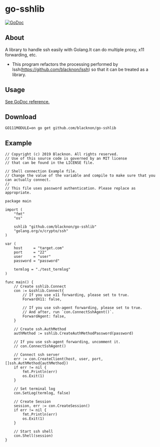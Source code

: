 go-sshlib
====

[![GoDoc](https://godoc.org/github.com/blacknon/go-sshlib?status.svg)](https://godoc.org/github.com/blacknon/go-sshlib)

## About

A library to handle ssh easily with Golang.It can do multiple proxy, x11 forwarding, etc.

* This program refactors the processing performed by lssh(https://github.com/blacknon/lssh) so that it can be treated as a library.

## Usage

[See GoDoc reference.](https://godoc.org/github.com/blacknon/go-sshlib)

## Download

    GO111MODULE=on go get github.com/blacknon/go-sshlib

## Example

    // Copyright (c) 2019 Blacknon. All rights reserved.
    // Use of this source code is governed by an MIT license
    // that can be found in the LICENSE file.

    // Shell connection Example file.
    // Change the value of the variable and compile to make sure that you can actually connect.
    //
    // This file uses password authentication. Please replace as appropriate.

    package main

    import (
        "fmt"
        "os"

        sshlib "github.com/blacknon/go-sshlib"
        "golang.org/x/crypto/ssh"
    )

    var (
        host     = "target.com"
        port     = "22"
        user     = "user"
        password = "password"

        termlog = "./test_termlog"
    )

    func main() {
        // Create sshlib.Connect
        con := &sshlib.Connect{
            // If you use x11 forwarding, please set to true.
            ForwardX11: false,

            // If you use ssh-agent forwarding, please set to true.
            // And after, run `con.ConnectSshAgent()`.
            ForwardAgent: false,
        }

        // Create ssh.AuthMethod
        authMethod := sshlib.CreateAuthMethodPassword(password)

        // If you use ssh-agent forwarding, uncomment it.
        // con.ConnectSshAgent()

        // Connect ssh server
        err := con.CreateClient(host, user, port, []ssh.AuthMethod{authMethod})
        if err != nil {
            fmt.Println(err)
            os.Exit(1)
        }

        // Set terminal log
        con.SetLog(termlog, false)

        // Create Session
        session, err := con.CreateSession()
        if err != nil {
            fmt.Println(err)
            os.Exit(1)
        }

        // Start ssh shell
        con.Shell(session)
    }

